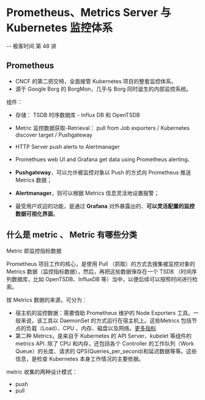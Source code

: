 # Prometheus、Metrics Server 与 Kubernetes 监控体系
-- 极客时间 第 48 讲
## Prometheus
- CNCF 的第二把交椅，全面接管 Kubernetes 项目的整套监控体系。
- 源于 Google Borg 的 BorgMon，几乎与 Borg 同时诞生的内部监控系统。


组件：
- 存储： TSDB 时序数据库 - Influx DB 和 OpenTSDB
- Metric 监控数据获取-Retrieval： pull from Job exporters / Kubernetes discover target / Pushgateway
- HTTP Server push alerts to Alertmanager
- Promethues web UI and Grafana get data using Prometheus alerting、

- **Pushgateway**，可以允许被监控对象以 Push 的方式向 Prometheus 推送 Metrics 数据；
- **Alertmanager**，则可以根据 Metrics 信息灵活地设置报警；
- 最受用户欢迎的功能，是通过 **Grafana** 对外暴露出的、**可以灵活配置的监控数据可视化界面**。

## 什么是 metric 、 Metric 有哪些分类

Metric 即监控指标数据

Prometheus 项目工作的核心，是使用 Pull （抓取）的方式去搜集被监控对象的 Metrics 数据（监控指标数据），然后，再把这些数据保存在一个 TSDB （时间序列数据库，比如 OpenTSDB、InfluxDB 等）当中，以便后续可以按照时间进行检索。

按 Metrics 数据的来源，可分为：
- 宿主机的监控数据：需要借助 Prometheus 维护的 Node Exporters 工具。一般来说，该工具以 DaemonSet 的方式运行在宿主机上。这些Metrics 包括节点的负载（Load）、CPU 、内存、磁盘以及网络。[更多指标](https://github.com/prometheus/node_exporter#enabled-by-default)
- 第二种 Metrics，是来自于 Kubernetes 的 API Server、kubelet 等组件的 metrics API. 除了 CPU 和内存，还包括各个 Controller 的工作队列（Work Queue）的长度、请求的 QPS(Queries_per_second)和延迟数据等等。这些信息，是检查 Kubernetes 本身工作情况的主要依据。

 


metric 收集的两种设计模式：
- push
- pull






